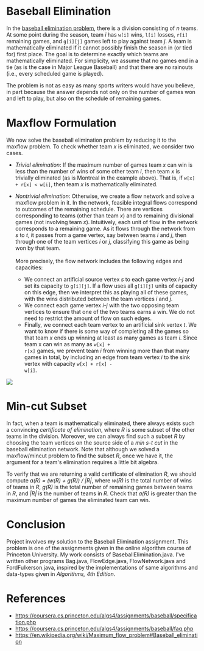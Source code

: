 # Baseball Elimination
 In the [baseball elimination problem](https://en.wikipedia.org/wiki/Maximum_flow_problem#Baseball_elimination), there is a division consisting of <em>n</em> teams. At some point during the season, team <em>i</em> has <code>w[i]</code> wins, <code>l[i]</code> losses, <code>r[i]</code> remaining games, and <code>g[i][j]</code> games left to play against team <em>j</em>. A team is mathematically eliminated if it cannot possibly finish the season in (or tied for) first place. The goal is to determine exactly which teams are mathematically eliminated. For simplicity, we assume that no games end in a tie (as is the case in Major League Baseball) and that there are no rainouts (i.e., every scheduled game is played).

The problem is not as easy as many sports writers would have you believe, in part because the answer depends not only on the number of games won and left to play, but also on the schedule of remaining games.
# Maxflow Formulation
We now solve the baseball elimination problem by reducing it to the maxflow problem. To check whether team <em>x</em> is eliminated, we consider two cases.
* <em>Trivial elimination</em>: If the maximum number of games team <em>x</em> can win is less than the number of wins of some other team <em>i</em>, then team <em>x</em> is trivially eliminated (as is Montreal in the example above). That is, if <code>w[x] + r[x] < w[i]</code>, then team <em>x</em> is mathematically eliminated.
* <em>Nontrivial elimination</em>: Otherwise, we create a flow network and solve a maxflow problem in it. In the network, feasible integral flows correspond to outcomes of the remaining schedule. There are vertices corresponding to teams (other than team <em>x</em>) and to remaining divisional games (not involving team <em>x</em>). Intuitively, each unit of flow in the network corresponds to a remaining game. As it flows through the network from <em>s</em> to <em>t</em>, it passes from a game vertex, say between teams <em>i</em> and <em>j</em>, then through one of the team vertices <em>i</em> or <em>j</em>, classifying this game as being won by that team.
                           <br><br>More precisely, the flow network includes the following edges and capacities:
  
    * We connect an artificial source vertex <em>s</em> to each game vertex <em>i-j</em> and set its capacity to <code>g[i][j]</code>. If a flow uses all <code>g[i][j]</code> units of capacity on this edge, then we interpret this as playing all of these games, with the wins distributed between the team vertices <em>i</em> and <em>j</em>.
    * We connect each game vertex <em>i-j</em> with the two opposing team vertices to ensure that one of the two teams earns a win. We do not need to restrict the amount of flow on such edges.
     * Finally, we connect each team vertex to an artificial sink vertex <em>t</em>. We want to know if there is some way of completing all the games so that team <em>x</em> ends up winning at least as many games as team <em>i</em>. Since team x can win as many as <code>w[x] + r[x]</code> games, we prevent team <em>i</em> from winning more than that many games in total, by including an edge from team vertex <em>i</em> to the sink vertex with capacity <code>w[x] + r[x] - w[i]</code>.

![](images/baseball.png) 

# Min-cut Subset
In fact, when a team is mathematically eliminated, there always exists such a convincing <em>certificate of elimination</em>, where <em>R</em> is some subset of the other teams in the division. Moreover, we can always find such a subset <em>R</em> by choosing the team vertices on the source side of a <em>min s-t cut</em> in the baseball elimination network. Note that although we solved a maxflow/mincut problem to find the subset <em>R</em>, once we have it, the argument for a team's elimination requires a little bit algebra.

To verify that we are returning a valid certificate of elimination<em> R</em>,  we should compute <em>a(R) = (w(R) + g(R)) / |R|</em>, where <em>w(R)</em> is the total number of wins of teams in <em>R</em>, <em>g(R)</em> is the total number of remaining games between teams in <em>R</em>, and <em>|R|</em> is the number of teams in <em>R</em>. Check that <em>a(R)</em> is greater than the maximum number of games the eliminated team can win.

# Conclusion
Project involves my solution to the Baseball Elimination assignment. This problem is one of the assignments given in the online algorithm course of Princeton University. My work consists of BaseballElimination.java. I've written other programs Bag.java, FlowEdge.java, FlowNetwork.java and FordFulkerson.java, inspired by the implementations of same algorithms and data-types given in <em>Algorithms, 4th Edition</em>. 


# References
* https://coursera.cs.princeton.edu/algs4/assignments/baseball/specification.php
* https://coursera.cs.princeton.edu/algs4/assignments/baseball/faq.php
* https://en.wikipedia.org/wiki/Maximum_flow_problem#Baseball_elimination
